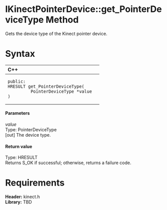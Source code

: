 IKinectPointerDevice::get\_PointerDeviceType Method  
===================================================  

Gets the device type of the Kinect pointer device. <span id="syntaxSection"></span>

Syntax  
======  

<table>
<colgroup>
<col width="100%" />
</colgroup>
<thead>
<tr class="header">
<th align="left">C++</th>
</tr>
</thead>
<tbody>
<tr class="odd">
<td align="left"><pre><code>public:  
HRESULT get_PointerDeviceType(  
         PointerDeviceType *value  
)</code></pre></td>
</tr>
</tbody>
</table>

<span id="ID4EG"></span>
#### Parameters  

*value*    
Type: PointerDeviceType  
[out] The device type.  

<span id="ID4EP"></span>
#### Return value  

Type: HRESULT  
Returns S\_OK if successful; otherwise, returns a failure code.  

<span id="requirements"></span>

Requirements  
============  

**Header:** kinect.h  
**Library:** TBD  



<!--Please do not edit the data in the comment block below.-->
<!--
TOCTitle : get_PointerDeviceType Method
RLTitle : IKinectPointerDevice::get_PointerDeviceType Method
KeywordK : get_PointerDeviceType method
KeywordK : IKinectPointerDevice::get_PointerDeviceType method
KeywordF : IKinectPointerDevice::get_PointerDeviceType
KeywordF : get_PointerDeviceType
KeywordF : Microsoft.Kinect.kinect.IKinectPointerDevice.get_PointerDeviceType(PointerDeviceType@)
KeywordA : M:Microsoft.Kinect.kinect.IKinectPointerDevice.get_PointerDeviceType(PointerDeviceType@)
AssetID : M:Microsoft.Kinect.kinect.IKinectPointerDevice.get_PointerDeviceType(PointerDeviceType@)
Locale : en-us
CommunityContent : 1
APIType : Managed
APILocation : 
APIName : Microsoft.Kinect.kinect.IKinectPointerDevice::get_PointerDeviceType
TargetOS : Windows
TopicType : kbSyntax
DevLang : C++
DocSet : K4Wv2
ProjType : K4Wv2Proj
Technology : Kinect for Windows
Product : Kinect for Windows SDK v2
productversion : 20
-->
